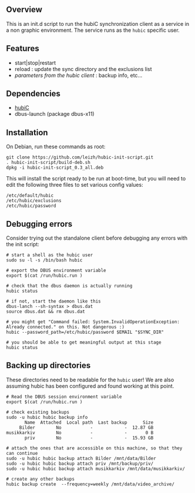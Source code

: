 Overview
--------
This is an init.d script to run the hubiC synchronization client as a service in a non graphic environment.
The service runs as the `hubic` specific user.

Features
--------
 * start|stop|restart
 * reload : update the sync directory and the exclusions list
 * *parameters from the hubic client* : backup info, etc...

Dependencies
------------
 * [hubiC](https://hubic.com/en/downloads)
 * dbus-launch (package dbus-x11)

Installation
------------
On Debian, run these commands as root:

    git clone https://github.com/leizh/hubic-init-script.git
    . hubic-init-script/build-deb.sh
    dpkg -i hubic-init-script_0.3_all.deb

This will install the script ready to be run at boot-time, but you will need to 
edit the following three files to set various config values:
```
/etc/default/hubic  
/etc/hubic/exclusions  
/etc/hubic/password
```

## Debugging errors
Consider trying out the standalone client before debugging any errors with the init script:
```
# start a shell as the hubic user
sudo su -l -s /bin/bash hubic

# export the DBUS environment variable
export $(cat /run/hubic.run )

# check that the dbus daemon is actually running
hubic status

# if not, start the daemon like this
dbus-lanch --sh-syntax > dbus.dat
source dbus.dat && rm dbus.dat

# you might get "Command failed: System.InvalidOperationException: Already connected." on this. Not dangerous :)
hubic --password_path=/etc/hubic/password $EMAIL "$SYNC_DIR"

# you should be able to get meaningful output at this stage
hubic status
```

## Backing up directories
These directories need to be readable for the `hubic` user! We are also assuming hubic has been 
configured and found working at this point.

```
# Read the DBUS session environment variable
export $(cat /run/hubic.run )

# check existing backups
sudo -u hubic hubic backup info
       Name  Attached  Local path  Last backup      Size
     Bilder        No           -            -  12.87 GB
musikkarkiv        No           -            -       0 B
       priv        No           -            -  15.93 GB

# attach the ones that are accessible on this machine, so that they can continue
sudo -u hubic hubic backup attach Bilder /mnt/data/Bilder
sudo -u hubic hubic backup attach priv /mnt/backup/priv/
sudo -u hubic hubic backup attach musikkarkiv /mnt/data/musikkarkiv/

# create any other backups
hubic backup create  --frequency=weekly /mnt/data/video_archive/
```

